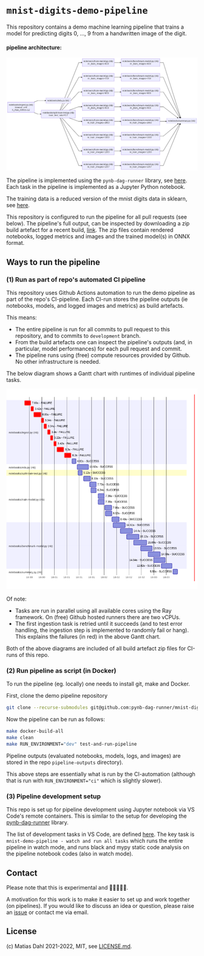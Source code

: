 # `mnist-digits-demo-pipeline`

This repository contains a demo machine learning pipeline that trains a model for predicting digits 0, ..., 9 from a handwritten image of the digit.

#### pipeline architecture:

![task-dependencies.png](./assets/task-dependencies.png)

The pipeline is implemented using the `pynb-dag-runner` library, see [here](https://github.com/pynb-dag-runner/pynb-dag-runner). Each task in the pipeline is implemented as a Jupyter Python notebook.

The training data is a reduced version of the mnist digits data in sklearn, see [here](https://scikit-learn.org/stable/modules/generated/sklearn.datasets.load_digits.html).

This repository is configured to run the pipeline for all pull requests (see below). The pipeline's full output, can be inspected by downloading a zip build artefact for a recent build, [link](https://github.com/pynb-dag-runner/mnist-digits-demo-pipeline/actions/workflows/ci.yml). The zip files contain rendered notebooks, logged metrics and images and the trained model(s) in ONNX format.

## Ways to run the pipeline
### (1) Run as part of repo's automated CI pipeline

This repository uses Github Actions automation to run the demo pipeline as part of the repo's CI-pipeline. Each CI-run stores the pipeline outputs (ie notebooks, models, and logged images and metrics) as build artefacts.

This means:
- The entire pipeline is run for all commits to pull request to this repository, and to commits to `development` branch.
- From the build artefacts one can inspect the pipeline's outputs (and, in particular, model performances) for each pull request and commit.
- The pipeline runs using (free) compute resources provided by Github. No other infrastructure is needed.

The below diagram shows a Gantt chart with runtimes of individual pipeline tasks.

![task-dependencies.png](./assets/runtimes-gantt-chart.png)

Of note:
- Tasks are run in parallel using all available cores using the Ray framework. On (free) Github hosted runners there are two vCPUs.
- The first ingestion task is retried until it succeeds (and to test error handling, the ingestion step is implemented to randomly fail or hang). This explains the failures (in red) in the above Gantt chart.

Both of the above diagrams are included of all build artefact zip files for CI-runs of this repo.

### (2) Run pipeline as script (in Docker)

To run the pipeline (eg. locally) one needs to install git, make and Docker.

First, clone the demo pipeline repository
```bash
git clone --recurse-submodules git@github.com:pynb-dag-runner/mnist-digits-demo-pipeline.git
```

Now the pipeline can be run as follows:
```bash
make docker-build-all
make clean
make RUN_ENVIRONMENT="dev" test-and-run-pipeline
```

Pipeline outputs (evaluated notebooks, models, logs, and images) are stored in the repo `pipeline-outputs` directory).

This above steps are essentially what is run by the CI-automation (although that is run with `RUN_ENVIRONMENT="ci"` which is slightly slower).

### (3) Pipeline development setup

This repo is set up for pipeline development using Jupyter notebook via VS Code's remote containers. This is similar to the setup for developing the [pynb-dag-runner](https://github.com/pynb-dag-runner/pynb-dag-runner) library.

The list of development tasks in VS Code, are defined [here](workspace/.vscode/tasks.json). The key task is `mnist-demo-pipeline - watch and run all tasks` which runs the entire pipeline in watch mode, and runs black and mypy static code analysis on the pipeline notebook codes (also in watch mode).

## Contact

Please note that this is experimental and 🚧🚧🚧🚧🚧.

A motivation for this work is to make it easier to set up and work together (on pipelines). If you would like to discuss an idea or question, please raise an [issue](https://github.com/pynb-dag-runner/mnist-digits-demo-pipeline/issues) or contact me via email.

## License

(c) Matias Dahl 2021-2022, MIT, see [LICENSE.md](./LICENSE.md).

